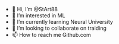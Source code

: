 - 👋 Hi, I’m @StArt88
- 👀 I’m interested in ML
- 🌱 I’m currently learning Neural University
- 💞️ I’m looking to collaborate on traiding
- 📫 How to reach me Github.com

<!---
StArt88/StArt88 is a ✨ special ✨ repository because its `README.md` (this file) appears on your GitHub profile.
You can click the Preview link to take a look at your changes.
--->
